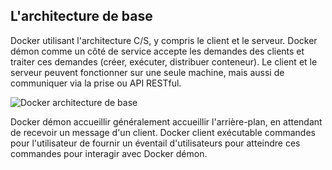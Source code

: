 ## L'architecture de base

Docker utilisant l'architecture C/S, y compris le client et le serveur.
Docker démon comme un côté de service accepte les demandes des clients et traiter ces demandes (créer, exécuter, distribuer conteneur).
Le client et le serveur peuvent fonctionner sur une seule machine, mais aussi de communiquer via la prise ou API RESTful.

![Docker architecture de base](../_images/docker_arch.png)

Docker démon accueillir généralement accueillir l'arrière-plan, en attendant de recevoir un message d'un client.
Docker client exécutable commandes pour l'utilisateur de fournir un éventail d'utilisateurs pour atteindre ces commandes pour interagir avec Docker démon.
